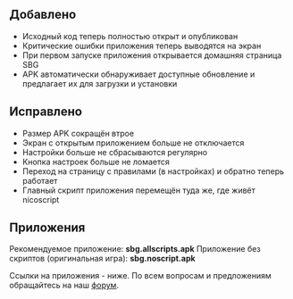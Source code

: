 ## Добавлено

- Исходный код теперь полностью открыт и опубликован
- Критические ошибки приложения теперь выводятся на экран
- При первом запуске приложения открывается домашняя страница SBG
- APK автоматически обнаруживает доступные обновление и предлагает их для загрузки и установки

## Исправлено

- Размер APK сокращён втрое
- Экран с открытым приложением больше не отключается
- Настройки больше не сбрасываются регулярно
- Кнопка настроек больше не ломается
- Переход на страницу с правилами (в настройках) и обратно теперь работает
- Главный скрипт приложения перемещён туда же, где живёт nicoscript

## Приложения

Рекомендуемое приложение: __sbg.allscripts.apk__
Приложение без скриптов (оригинальная игра): __sbg.noscript.apk__

Ссылки на приложения - ниже.
По всем вопросам и предложениям обращайтесь на наш [форум](https://t.me/sbg_forum/91670/127106).
